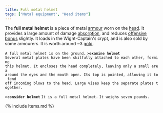 ```yaml
---
title: Full metal helmet
tags: ["Metal equipment", "Head items"]
---
```

The **full metal helmet** is a piece of metal
[armour](armour "wikilink") worn on the [head](head "wikilink"). It
provides a large amount of damage [absorption](absorption "wikilink"),
and reduces [offensive bonus](offensive_bonus "wikilink") slightly. It
loads in the Wight-Captain's crypt, and is also sold by some armourers.
It is worth around ~3 [gold](gold "wikilink").

`A full metal helmet is on the ground.`
`>`**`examine helmet`**
`Several metal plates have been skilfully attached to each other, forming`
`this helmet. It encloses the head completely, leaving only a small area`
`around the eyes and the mouth open. Its top is pointed, allowing it to fend`
`off incoming blows to the head. Large vises keep the separate plates together.`

`>`**`consider helmet`**
`It is a full metal helmet.`
`It weighs seven pounds.`

{% include Items.md %}
